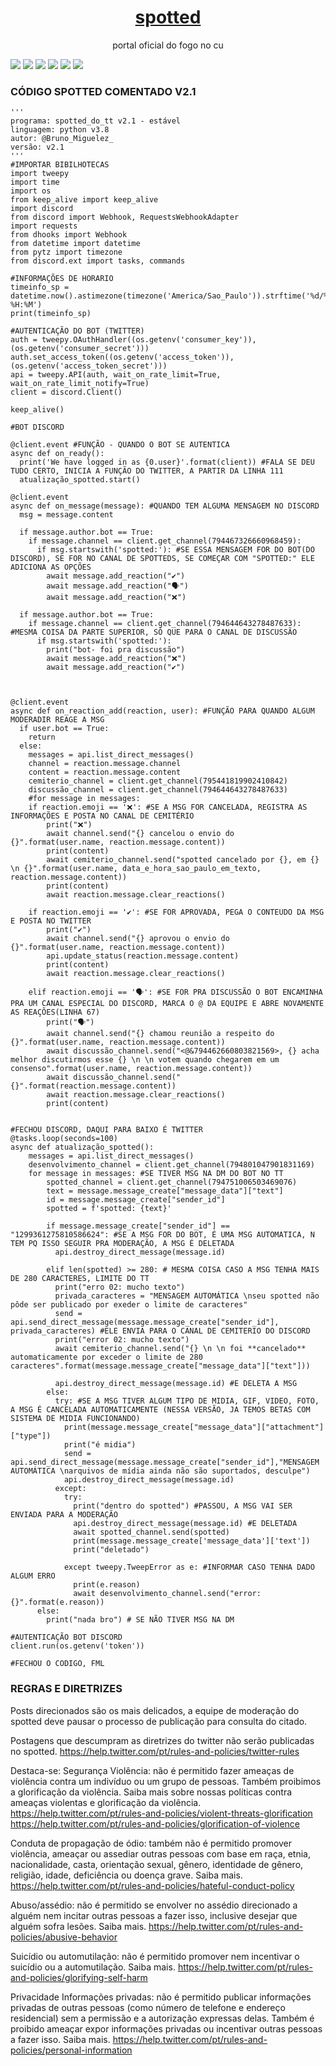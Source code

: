 <!DOCTYPE html>
<html lang="pt">

<head>
    <meta charset="UTF-8">
    <meta name="viewport" content="width=device-width, initial-scale=1">
</head>
<h1 align="center">
    <a href="https://twitter.com/Spotted_do_tt">spotted</a>
</h1>
<p align="center">portal oficial do fogo no cu</p>

[![](https://img.shields.io/discord/794297088246153246?color=7289da&label=Discord&logo=Discord&style=for-the-badge)](https://discord.gg/fHaMSAKsg7)
[![](https://img.shields.io/github/license/apatacadof/spotted?logo=&style=for-the-badge)](https://raw.githubusercontent.com/apatacadof/spotted/7a1142bd2d2aef7e32b69a8038080377b415d953/LICENSE)
[![](https://img.shields.io/static/v1?label=pyhon&message=3.9&logo=python&color=informational&style=for-the-badge)](https://www.python.org/)
[![](https://img.shields.io/uptimerobot/status/m786806468-a734c9b76f9e14caac6270ec??label=bot%20status&style=for-the-badge)]()
[![](https://img.shields.io/uptimerobot/ratio/7/m786806468-a734c9b76f9e14caac6270ec??label=uptime%20last%207%20days&style=for-the-badge)]()
[![](https://img.shields.io/uptimerobot/ratio/m786806468-a734c9b76f9e14caac6270ec?label=uptime%20last%2030%20days&style=for-the-badge)]()


### CÓDIGO SPOTTED COMENTADO V2.1
```
'''
programa: spotted_do_tt v2.1 - estável
linguagem: python v3.8
autor: @Bruno_Miguelez_
versão: v2.1
'''
#IMPORTAR BIBILHOTECAS
import tweepy
import time
import os
from keep_alive import keep_alive
import discord
from discord import Webhook, RequestsWebhookAdapter
import requests
from dhooks import Webhook
from datetime import datetime
from pytz import timezone
from discord.ext import tasks, commands

#INFORMAÇÕES DE HORARIO
timeinfo_sp = datetime.now().astimezone(timezone('America/Sao_Paulo')).strftime('%d/%m/%Y %H:%M')
print(timeinfo_sp)

#AUTENTICAÇÃO DO BOT (TWITTER)
auth = tweepy.OAuthHandler((os.getenv('consumer_key')),(os.getenv('consumer_secret')))
auth.set_access_token((os.getenv('access_token')),(os.getenv('access_token_secret')))
api = tweepy.API(auth, wait_on_rate_limit=True, wait_on_rate_limit_notify=True)
client = discord.Client()

keep_alive()

#BOT DISCORD

@client.event #FUNÇÃO - QUANDO O BOT SE AUTENTICA
async def on_ready():
  print('We have logged in as {0.user}'.format(client)) #FALA SE DEU TUDO CERTO, INICIA A FUNÇÃO DO TWITTER, A PARTIR DA LINHA 111
  atualização_spotted.start()

@client.event
async def on_message(message): #QUANDO TEM ALGUMA MENSAGEM NO DISCORD
  msg = message.content

  if message.author.bot == True:
    if message.channel == client.get_channel(794467326660968459):
      if msg.startswith('spotted:'): #SE ESSA MENSAGEM FOR DO BOT(DO DISCORD), SE FOR NO CANAL DE SPOTTEDS, SE COMEÇAR COM "SPOTTED:" ELE ADICIONA AS OPÇÕES 
        await message.add_reaction("✔️")
        await message.add_reaction("🗣️")
        await message.add_reaction("❌")

  if message.author.bot == True:
    if message.channel == client.get_channel(794644643278487633): #MESMA COISA DA PARTE SUPERIOR, SÓ QUE PARA O CANAL DE DISCUSSÃO
      if msg.startswith('spotted:'):
        print("bot- foi pra discussão")
        await message.add_reaction("❌")
        await message.add_reaction("✔️")

    

@client.event
async def on_reaction_add(reaction, user): #FUNÇÃO PARA QUANDO ALGUM MODERADIR REAGE A MSG
  if user.bot == True:
    return
  else:
    messages = api.list_direct_messages()
    channel = reaction.message.channel
    content = reaction.message.content
    cemiterio_channel = client.get_channel(795441819902410842)
    discussão_channel = client.get_channel(794644643278487633)
    #for message in messages:
    if reaction.emoji == '❌': #SE A MSG FOR CANCELADA, REGISTRA AS INFORMAÇÕES E POSTA NO CANAL DE CEMITÉRIO
        print("❌")
        await channel.send("{} cancelou o envio do {}".format(user.name, reaction.message.content))
        print(content)
        await cemiterio_channel.send("spotted cancelado por {}, em {} \n {}".format(user.name, data_e_hora_sao_paulo_em_texto, reaction.message.content))
        print(content)
        await reaction.message.clear_reactions()
      
    if reaction.emoji == '✔️': #SE FOR APROVADA, PEGA O CONTEUDO DA MSG E POSTA NO TWITTER
        print("✔️")     
        await channel.send("{} aprovou o envio do {}".format(user.name, reaction.message.content))
        api.update_status(reaction.message.content)
        print(content)
        await reaction.message.clear_reactions()

    elif reaction.emoji == '🗣️': #SE FOR PRA DISCUSSÃO O BOT ENCAMINHA PRA UM CANAL ESPECIAL DO DISCORD, MARCA O @ DA EQUIPE E ABRE NOVAMENTE AS REAÇÕES(LINHA 67)
        print("🗣️")
        await channel.send("{} chamou reunião a respeito do {}".format(user.name, reaction.message.content))
        await discussão_channel.send("<@&794462660803821569>, {} acha melhor discutirmos esse {} \n \n votem quando chegarem em um consenso".format(user.name, reaction.message.content))
        await discussão_channel.send("{}".format(reaction.message.content))
        await reaction.message.clear_reactions()
        print(content)
    
    
#FECHOU DISCORD, DAQUI PARA BAIXO É TWITTER
@tasks.loop(seconds=100)
async def atualização_spotted():
    messages = api.list_direct_messages()
    desenvolvimento_channel = client.get_channel(794801047901831169)
    for message in messages: #SE TIVER MSG NA DM DO BOT NO TT
        spotted_channel = client.get_channel(794751006503469076)
        text = message.message_create["message_data"]["text"]
        id = message.message_create["sender_id"]
        spotted = f'spotted: {text}'

        if message.message_create["sender_id"] == "1299361275810586624": #SE A MSG FOR DO BOT, É UMA MSG AUTOMATICA, N TEM PQ ISSO SEGUIR PRA MODERAÇÃO, A MSG É DELETADA
          api.destroy_direct_message(message.id)

        elif len(spotted) >= 280: # MESMA COISA CASO A MSG TENHA MAIS DE 280 CARACTERES, LIMITE DO TT
          print("erro 02: mucho texto")
          privada_caracteres = "MENSAGEM AUTOMÁTICA \nseu spotted não pôde ser publicado por exeder o limite de caracteres"
          send = api.send_direct_message(message.message_create["sender_id"], privada_caracteres) #ELE ENVIA PARA O CANAL DE CEMITERIO DO DISCORD
          print("error 02: mucho texto")
          await cemiterio_channel.send("{} \n \n foi **cancelado** automaticamente por exceder o limite de 280 caracteres".format(message.message_create["message_data"]["text"]))

          api.destroy_direct_message(message.id) #E DELETA A MSG
        else:
          try: #SE A MSG TIVER ALGUM TIPO DE MIDIA, GIF, VIDEO, FOTO, A MSG É CANCELADA AUTOMATICAMENTE (NESSA VERSÃO, JA TEMOS BETAS COM SISTEMA DE MIDIA FUNCIONANDO)
            print(message.message_create["message_data"]["attachment"]["type"])
            print("é midia")
            send = api.send_direct_message(message.message_create["sender_id"],"MENSAGEM AUTOMÁTICA \narquivos de mídia ainda não são suportados, desculpe")
            api.destroy_direct_message(message.id)
          except:
            try:
              print("dentro do spotted") #PASSOU, A MSG VAI SER ENVIADA PARA A MODERAÇÃO
              api.destroy_direct_message(message.id) #E DELETADA
              await spotted_channel.send(spotted)
              print(message.message_create['message_data']['text'])
              print("deletado")

            except tweepy.TweepError as e: #INFORMAR CASO TENHA DADO ALGUM ERRO
              print(e.reason)
              await desenvolvimento_channel.send("error: {}".format(e.reason))
      else:
        print("nada bro") # SE NÃO TIVER MSG NA DM

#AUTENTICAÇÃO BOT DISCORD
client.run(os.getenv('token'))

#FECHOU O CODIGO, FML
```
### REGRAS E DIRETRIZES
Posts direcionados são os mais delicados, a equipe de moderação do spotted deve pausar o processo de publicação para consulta do citado.

Postagens que descumpram as diretrizes do twitter não serão publicadas no spotted. https://help.twitter.com/pt/rules-and-policies/twitter-rules

Destaca-se:
Segurança
Violência: não é permitido fazer ameaças de violência contra um indivíduo ou um grupo de pessoas. Também proibimos a glorificação da violência. Saiba mais sobre nossas políticas contra ameaças violentas e glorificação da violência. 
https://help.twitter.com/pt/rules-and-policies/violent-threats-glorification
https://help.twitter.com/pt/rules-and-policies/glorification-of-violence

Conduta de propagação de ódio: também não é permitido promover violência, ameaçar ou assediar outras pessoas com base em raça, etnia, nacionalidade, casta, orientação sexual, gênero, identidade de gênero, religião, idade, deficiência ou doença grave. Saiba mais. 
https://help.twitter.com/pt/rules-and-policies/hateful-conduct-policy

Abuso/assédio: não é permitido se envolver no assédio direcionado a alguém nem incitar outras pessoas a fazer isso, inclusive desejar que alguém sofra lesões. Saiba mais.
https://help.twitter.com/pt/rules-and-policies/abusive-behavior

Suicídio ou automutilação: não é permitido promover nem incentivar o suicídio ou a automutilação. Saiba mais.
https://help.twitter.com/pt/rules-and-policies/glorifying-self-harm

Privacidade
Informações privadas: não é permitido publicar informações privadas de outras pessoas (como número de telefone e endereço residencial) sem a permissão e a autorização expressas delas. Também é proibido ameaçar expor informações privadas ou incentivar outras pessoas a fazer isso. Saiba mais.
https://help.twitter.com/pt/rules-and-policies/personal-information

